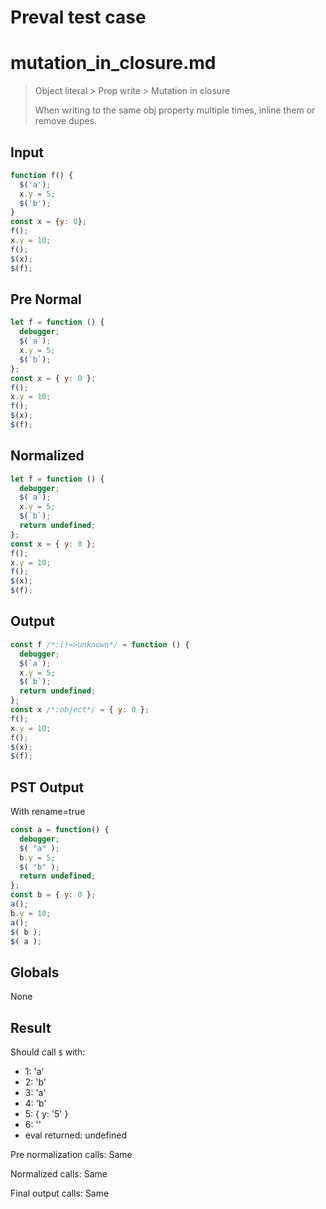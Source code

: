 # Preval test case

# mutation_in_closure.md

> Object literal > Prop write > Mutation in closure
>
> When writing to the same obj property multiple times, inline them or remove dupes.

## Input

`````js filename=intro
function f() { 
  $('a');
  x.y = 5;
  $('b');
}
const x = {y: 0};
f();
x.y = 10;
f();
$(x);
$(f);
`````

## Pre Normal


`````js filename=intro
let f = function () {
  debugger;
  $(`a`);
  x.y = 5;
  $(`b`);
};
const x = { y: 0 };
f();
x.y = 10;
f();
$(x);
$(f);
`````

## Normalized


`````js filename=intro
let f = function () {
  debugger;
  $(`a`);
  x.y = 5;
  $(`b`);
  return undefined;
};
const x = { y: 0 };
f();
x.y = 10;
f();
$(x);
$(f);
`````

## Output


`````js filename=intro
const f /*:()=>unknown*/ = function () {
  debugger;
  $(`a`);
  x.y = 5;
  $(`b`);
  return undefined;
};
const x /*:object*/ = { y: 0 };
f();
x.y = 10;
f();
$(x);
$(f);
`````

## PST Output

With rename=true

`````js filename=intro
const a = function() {
  debugger;
  $( "a" );
  b.y = 5;
  $( "b" );
  return undefined;
};
const b = { y: 0 };
a();
b.y = 10;
a();
$( b );
$( a );
`````

## Globals

None

## Result

Should call `$` with:
 - 1: 'a'
 - 2: 'b'
 - 3: 'a'
 - 4: 'b'
 - 5: { y: '5' }
 - 6: '<function>'
 - eval returned: undefined

Pre normalization calls: Same

Normalized calls: Same

Final output calls: Same
